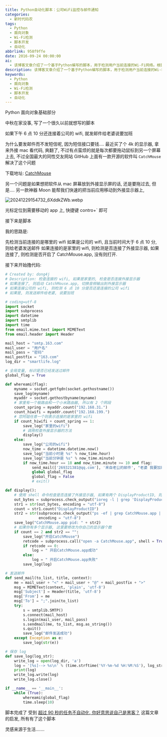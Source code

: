 ```yaml
---
title: Python自动化脚本：公司WiFi监控与邮件通知
categories:
  - 新时代码农
tags:
  - Python
  - 面向对象
  - Wi-Fi检测
  - 脚本开发
  - 自动化
abbrlink: 958f9ffe
date: 2016-09-24 00:00:00
ai:
  - 该博客文章介绍了一个基于Python编写的脚本，用于检测用户当前连接的Wi-Fi网络。根据不同的Wi-Fi环境（如公司或家里），脚本会执行不同的操作：如果连接到公司的Wi-Fi且时间超过6点10分，则向指定邮箱发送邮件告知对方需要加班；如果连接到家里的Wi-Fi并连接了外接显示器但未开启CatchMouse软件，则会启动该软件。此外，文章还提到了GitHub上的开源软件Moon，以及一个关于自动化任务的博客文章。
description: 该博客文章介绍了一个基于Python编写的脚本，用于检测用户当前连接的Wi-Fi网络。根据不同的Wi-Fi环境（如公司或家里），脚本会执行不同的操作：如果连接到公司的Wi-Fi且时间超过6点10分，则向指定邮箱发送邮件告知对方需要加班；如果连接到家里的Wi-Fi并连接了外接显示器但未开启CatchMouse软件，则会启动该软件。此外，文章还提到了GitHub上的开源软件Moon，以及一个关于自动化任务的博客文章。
keywords:
  - Python
  - 面向对象
  - Wi-Fi检测
  - 脚本开发
  - 自动化
---
```


Python 面向对象基础部分

<!-- more -->

中秋在家没事, 写了一个很久以前就想写的脚本

如果下午 6 点 10 分还连接着公司的 wifi, 就发邮件给老婆说要加班

为什么要发邮件而不发短信呢, 因为短信接口要钱....
最近买了个 4k 的显示器, 拿来外接 mac 看代码, 爽翻了, 不过有点蛮烦的就是每次都要拖动鼠标到另一个屏幕上去, 不过全国最大的同性交友网站 GitHub
上面有一款开源的软件叫 `CatchMouse` 解决了这个问题

下载地址: [CatchMouse](http://https://github.com/ROUND/CatchMouse)

另一个问题是如果想把软件从 mac 屏幕放到外接显示屏的话, 还是要拖过去, 但是....
另一款神器 Moon 能帮我们快速的把当前应用移动到外接显示器上,

![20241229154732_6XddkZWb.webp](https://cdn.dong4j.site/source/image/20241229154732_6XddkZWb.webp)

光标定位到需要移动的 app 上, 快捷键 contro+` 即可

接下来是脚本

我的思路是:

先检测当前连接的是哪里的 wifi
如果是公司的 wifi, 且当前时间大于 6 点 10 分, 则给老婆发送邮件
如果连接的是家里的 wifi, 则检测是否连接了外接显示器,
如果连接了, 则检测是否开启了 CatchMouse.app, 没有则打开.

接下来开始撸代码:

```python
# Created by: dong4j
# Description: 检查连接的 wifi, 如果是家里的, 检查是否连接外接显示器
# 如果连接了, 则启动 CatchMouse.app, 切换音频输出到外接显示器
# 如果连接公司的 wifi, 则检测 6 点 10 分是否还是连接的公司 wifi
# 如果是, 则发送邮件给老婆, 说要加班

# coding=utf-8
import socket
import subprocess
import datetime
import smtplib
import time
from email.mime.text import MIMEText
from email.header import Header

mail_host = "smtp.163.com"
mail_user = "用户名"
mail_pass = "密码"
mail_postfix = "163.com"
log_dir = "smartlife.log"

# 全局变量, 标识是否已经发送过邮件
global_flag = True

def whereami(flag):
    myname = socket.getfqdn(socket.gethostname())
    save_log(myname)
    myaddr = socket.gethostbyname(myname)
    # 家里有一个极路由和一个小米路由器, 所以有 2 个网段
    count_spring = myaddr.count("192.168.31.")
    count_hiwifi = myaddr.count("192.168.199.")
    # 您阿姐任意一个则表示连接的是家里的 wifi
    if count_hiwifi + count_spring == 1:
        save_log("家里的wifi")
        # 调用检查外接显示器的方法
        display()
    else:
        save_log("公司的wifi")
        now_time = datetime.datetime.now()
        save_log("当前小时是 %s" % now_time.hour)
        save_log("当前分钟是 %s" % now_time.minute)
        if now_time.hour == 18 and now_time.minute >= 10 and flag:
            send_mail(['269321381@qq.com'], '来自老公的邮件', "老婆 我要加班,你先吃")
            global global_flag
            global_flag = False
            # exit()

def display():
    # 使用 shell 命令检查是否连接了外接显示器, 如果有两个 DisplayProductID, 则表示连接外接显示器, 还可以使用 system_profiler SPDisplaysDataType | grep Resolution
    out_bytes = subprocess.check_output("ioreg -l | grep 'DisplayProductID'", shell = True)
    str1 = str(out_bytes, encoding = "utf-8")
    count = str1.count("DisplayProductID")
    str2 = str(subprocess.check_output("ps -ef | grep CatchMouse.app | grep -v grep | awk '{ print $2 }'", shell = True),
               encoding = "utf-8")
    save_log("CatchMouse.app pid: " + str2)
    # 如果你有多个显示器, 这里要修改为你自己的显示器个数
    if count == 2 and str2 == "":
        save_log("开启CatchMouse")
        retcode = subprocess.call("open -a CatchMouse.app", shell = True)
        if retcode == 0:
            log = " 开启CatchMouse.app成功"
        else:
            log = " 开启CatchMouse.app失败"
        save_log(log)

# 发送邮件
def send_mail(to_list, title, context):
    me = mail_user + "<" + mail_user + "@" + mail_postfix + ">"
    msg = MIMEText(context, 'plain', 'utf-8')
    msg['Subject'] = Header(title, 'utf-8')
    msg['From'] = me
    msg['To'] = ";".join(to_list)
    try:
        s = smtplib.SMTP()
        s.connect(mail_host)
        s.login(mail_user, mail_pass)
        s.sendmail(me, to_list, msg.as_string())
        s.quit()
        save_log("邮件发送成功")
    except Exception as e:
        save_log(str(e))

# 保存 log
def save_log(log_str):
    write_log = open(log_dir, 'a')
    log = '[%s]--> %s\n' % (time.strftime('%Y-%m-%d %H:%M:%S'), log_str)
    print(log)
    write_log.write(log)
    write_log.close()

if __name__ == '__main__':
    while (True):
        whereami(global_flag)
        time.sleep(10)
```

脚本完成了
受到 [超过 90 秒的任务不自动化, 你好意思说自己是黑客？](http://http://blog.jobbole.com/95222/) 这篇文章的启发, 所有有了这个脚本

灵感来源于生活.......
